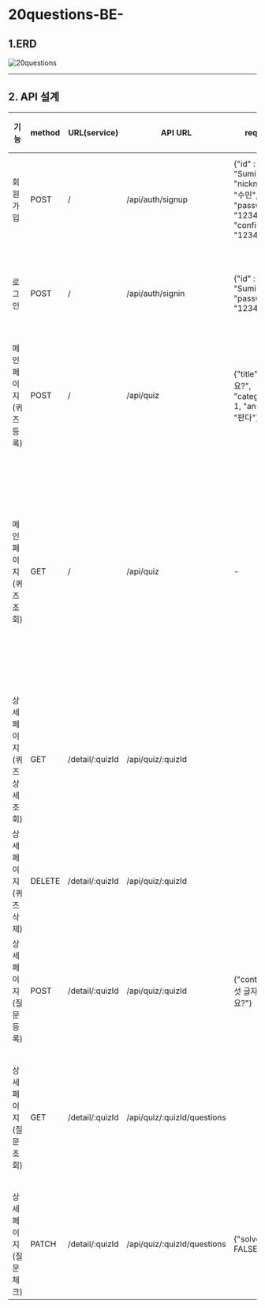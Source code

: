 # 20questions-BE-
## 1.ERD ##
![20questions](https://user-images.githubusercontent.com/109029407/184495903-d80c7adf-0f76-4ced-b4ea-5d982199341b.png)

---
## 2. API 설계 ##

|기능|method|URL(service)|API URL|request|response|담당자|
|------|---|---|---|---|---|---|
|회원가입|POST|/|/api/auth/signup|{"id" : "Sumin", "nickname" : "수민", "password" : "1234", "confirm": "1234"}|{"message": "회원가입을 축하드립니다!"}|F:조영은/ B:최성영|
|로그인|POST|/|/api/auth/signin|{"id" : "Sumin", "password" : "1234"}|{"message": "수민님, 환영합니다!"}|F:조영은/ B:최성영|
|메인페이지(퀴즈등록)|POST|/|/api/quiz|{"title":"뭘까요?", "category": 1, "answer" : "판다"}|{"message": "퀴즈가 등록되었습니다."}|F:채종원/ B:신용의|
|메인페이지(퀴즈조회)|GET|/|/api/quiz|-|{"data": [{"nickname": "수민", "quizId": 1, "title":"뭘까요?", "count" : 7, "category": 1, "createdAt" : SAT-13-08-2022}, {"nickname": "민수", "quizId": 2, "title":"뭐게요?", "count" : 13, "category": 3, "createdAt" : SAT-13-08-2022}]} |F:채종원/ B:신용의|
|상세페이지(퀴즈상세조회)|GET|/detail/:quizId|/api/quiz/:quizId||{"nickname": "민수", "title":"뭘까요?", "count" : 13, "category": 1, "createdAt" : SAT-13-08-2022}|F:조영은/ B:신용의|
|상세페이지(퀴즈삭제)|DELETE|/detail/:quizId|/api/quiz/:quizId||{"message": "퀴즈가 삭제되었습니다."}|F:조영은/ B:신용의|
|상세페이지(질문등록)|POST|/detail/:quizId|/api/quiz/:quizId|{"content":"다섯 글자인가요?"}|{"message": "질문이 등록되었습니다."} 또는 {"message": "정답입니다!"}|F:채종원/ B:황수민|
|상세페이지(질문조회)|GET|/detail/:quizId|/api/quiz/:quizId/questions||{"data": [{"quizId": 1, "content":"다섯 글자인가요?", "solved": TRUE}, {"quizId": 1, "content":"지금도 사용되나요?", "solved": FALSE}]}|F:채종원/ B:황수민|
|상세페이지(질문체크)|PATCH|/detail/:quizId|/api/quiz/:quizId/questions|{"solved" : FALSE }|"message": "질문 OX 체크되었습니다."|F:채종원/ B:황수민|

